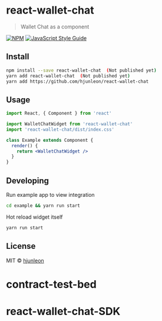 # react-wallet-chat

> Wallet Chat as a component

[![NPM](https://img.shields.io/npm/v/react-wallet-chat.svg)](https://www.npmjs.com/package/react-wallet-chat) [![JavaScript Style Guide](https://img.shields.io/badge/code_style-standard-brightgreen.svg)](https://standardjs.com)

## Install

```bash
npm install --save react-wallet-chat  (Not published yet)
yarn add react-wallet-chat  (Not published yet)
yarn add https://github.com/hjunleon/react-wallet-chat   
```

## Usage

```jsx
import React, { Component } from 'react'

import WalletChatWidget from 'react-wallet-chat'
import 'react-wallet-chat/dist/index.css'

class Example extends Component {
  render() {
    return <WalletChatWidget />
  }
}
```

## Developing

Run example app to view integration

```bash
cd example && yarn run start
```

Hot reload widget itself

```bash
yarn run start
```


## License

MIT © [hjunleon](https://github.com/hjunleon)
# contract-test-bed
# react-wallet-chat-SDK
